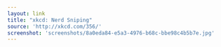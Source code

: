 ```yaml
---
layout: link
title: "xkcd: Nerd Sniping"
source: 'http://xkcd.com/356/'
screenshot: 'screenshots/8a0eda84-e5a3-4976-b68c-bbe98c4b5b7e.jpg'
---
```


